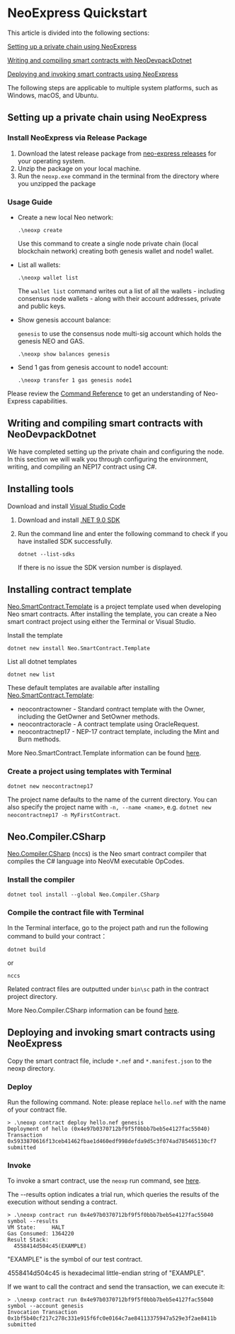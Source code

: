<!-- markdownlint-enable -->

# NeoExpress Quickstart

This article is divided into the following sections: 

[Setting up a private chain using NeoExpress](#setting-up-a-private-chain-using-neoexpress)

[Writing and compiling smart contracts with NeoDevpackDotnet](#writing-and-compiling-smart-contracts-with-neodevpackdotnet)

[Deploying and invoking smart contracts using NeoExpress](#deploying-and-invoking-smart-contracts-using-NeoExpress)

The following steps are applicable to multiple system platforms, such as Windows, macOS, and Ubuntu.

## Setting up a private chain using NeoExpress

### Install NeoExpress via Release Package

1. Download the latest release package from [neo-express releases](https://github.com/neo-project/neo-express/releases) for your operating system.
2. Unzip the package on your local machine.
3. Run the `neoxp.exe` command in the terminal from the directory where you unzipped the package

### Usage Guide

- Create a new local Neo network:

  ```shell
  .\neoxp create
  ```

  Use this command to create a single node private chain (local blockchain network) creating both genesis wallet and node1 wallet. 

- List all wallets:

  ```shell
  .\neoxp wallet list
  ```

  The `wallet list` command writes out a list of all the wallets - including consensus node wallets - 
  along with their account addresses, private and public keys.

- Show genesis account balance:

  `genesis` to use the consensus node multi-sig account which holds the genesis NEO and GAS.

  ```shell
  .\neoxp show balances genesis
  ```

- Send 1 gas from genesis account to node1 account:

  ```shell
  .\neoxp transfer 1 gas genesis node1
  ```

Please review the [Command Reference](command-reference.md) to get an understanding of Neo-Express capabilities.

## Writing and compiling smart contracts with NeoDevpackDotnet

We have completed setting up the private chain and configuring the node. In this section we will walk you through configuring the environment, writing, and compiling an NEP17 contract using C#.

## Installing tools

Download and install [Visual Studio Code](https://code.visualstudio.com/Download)

1. Download and install [.NET 9.0 SDK](https://dotnet.microsoft.com/download)

2. Run the command line and enter the following command to check if you have installed SDK successfully.

   ```shell
   dotnet --list-sdks
   ```

   If there is no issue the SDK version number is displayed.

## Installing contract template

[Neo.SmartContract.Template](https://www.nuget.org/packages/Neo.SmartContract.Template) is a project template used when developing Neo smart contracts. After installing the template, you can create a Neo smart contract project using either the Terminal or Visual Studio.

Install the template

```shell
dotnet new install Neo.SmartContract.Template
```

List all dotnet templates

```shell
dotnet new list
```

These default templates are available after installing [Neo.SmartContract.Template](https://www.nuget.org/packages/Neo.SmartContract.Template):

- neocontractowner - Standard contract template with the Owner, including the GetOwner and SetOwner methods.
- neocontractoracle - A contract template using OracleRequest.
- neocontractnep17 - NEP-17 contract template, including the Mint and Burn methods.

More Neo.SmartContract.Template information can be found [here](https://docs.neo.org/docs/n3/develop/write/1_dotnet.html#neosmartcontracttemplate).

### Create a project using templates with Terminal

```shell
dotnet new neocontractnep17 
```

The project name defaults to the name of the current directory. You can also specify the project name with `-n, --name <name>`, e.g. `dotnet new neocontractnep17 -n MyFirstContract`.

## Neo.Compiler.CSharp

[Neo.Compiler.CSharp](https://www.nuget.org/packages/Neo.Compiler.CSharp) (nccs) is the Neo smart contract compiler that compiles the C# language into NeoVM executable OpCodes.

### Install the compiler

```undefined
dotnet tool install --global Neo.Compiler.CSharp
```

### Compile the contract file with Terminal

In the Terminal interface, go to the project path and run the following command to build your contract：

```shell
dotnet build
```

or

```shell
nccs
```

Related contract files are outputted under `bin\sc` path in the contract project directory.

More Neo.Compiler.CSharp information can be found [here](https://docs.neo.org/docs/n3/develop/write/1_dotnet.html#neocompilercsharp).

## Deploying and invoking smart contracts using NeoExpress

Copy the smart contract file, include `*.nef` and `*.manifest.json` to the neoxp directory.

### Deploy

Run the following command. Note: please replace `hello.nef` with the name of your contract file.

```shell
> .\neoxp contract deploy hello.nef genesis
Deployment of hello (0x4e97b0370712bf9f5f0bbb7beb5e4127fac55040) Transaction 0x5933870616f13ceb41462fbae1d460edf998defda9d5c3f074ad785465130cf7 submitted
```

### Invoke

To invoke a smart contract, use the `neoxp` run command, see [here](command-reference.md#neoxp-contract-run).

The --results option indicates a trial run, which queries the results of the execution without sending a contract.

```
> .\neoxp contract run 0x4e97b0370712bf9f5f0bbb7beb5e4127fac55040 symbol --results
VM State:     HALT
Gas Consumed: 1364220
Result Stack:
  4558414d504c45(EXAMPLE)
```

"EXAMPLE" is the symbol of our test contract. 

4558414d504c45 is hexadecimal little-endian string of "EXAMPLE".

If we want to call the contract and send the transaction, we can execute it:

```shell
> .\neoxp contract run 0x4e97b0370712bf9f5f0bbb7beb5e4127fac55040 symbol --account genesis
Invocation Transaction 0x1bf5b40cf217c278c331e915f6fc0e0164c7ae84113375947a529e3f2ae8411b submitted
```

